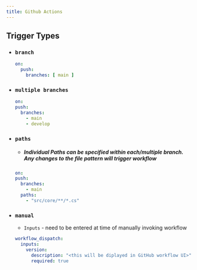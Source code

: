 ```yaml
---
title: Github Actions
---
```


## Trigger Types
- ### `branch`
	```yaml
	on:
	  push:
	    branches: [ main ]
	```
- ### `multiple branches`
	```yaml
	on:
	push:
	  branches:
        - main
        - develop
	```
- ### `paths`
	- ##### Individual Paths can be specified within each/multiple branch. Any changes to the file pattern will trigger workflow

  ```yaml
  on:
  push:
	branches:
	  - main
	paths:
	  - "src/core/**/*.cs"  
  ```

- ### `manual`
	- `Inputs` - need to be entered at time of manually invoking workflow

  ```yaml
  workflow_dispatch:
    inputs:
      version:
        description: "<this will be diplayed in GitHub workflow UI>"
        required: true
  ```

